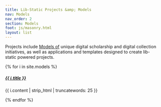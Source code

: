 ```yaml
---
title: Lib-Static Projects &amp; Models
nav: Models
nav_order: 2
section: Models
foot: js/masonry.html
layout: list
---
```


Projects include <a href="" class="btn btn-outline-primary">Models of</a> unique digital scholarship and digital collection initiatives, as well as applications and templates designed to create lib-static powered projects.

<div class="row" data-masonry='{"percentPosition": true }'>
    {% for i in site.models %}
    <div class="col-sm-6">
        <div class="card mb-3">
            <div class="card-body">
                <h5 class="card-title"><a href="{{ i.url | relative_url }}">{{ i.title }}</a></h5>
                <p class="card-text">{{ i.content | strip_html | truncatewords: 25 }}</p>
            </div>
        </div>
    </div>
    {% endfor %}
</div>
